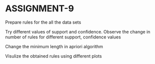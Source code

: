 # ASSIGNMENT-9

Prepare rules for the all the data sets

Try different values of support and confidence. Observe the change in number of rules for different support, confidence values

Change the minimum length in apriori algorithm

Visulize the obtained rules using different plots
